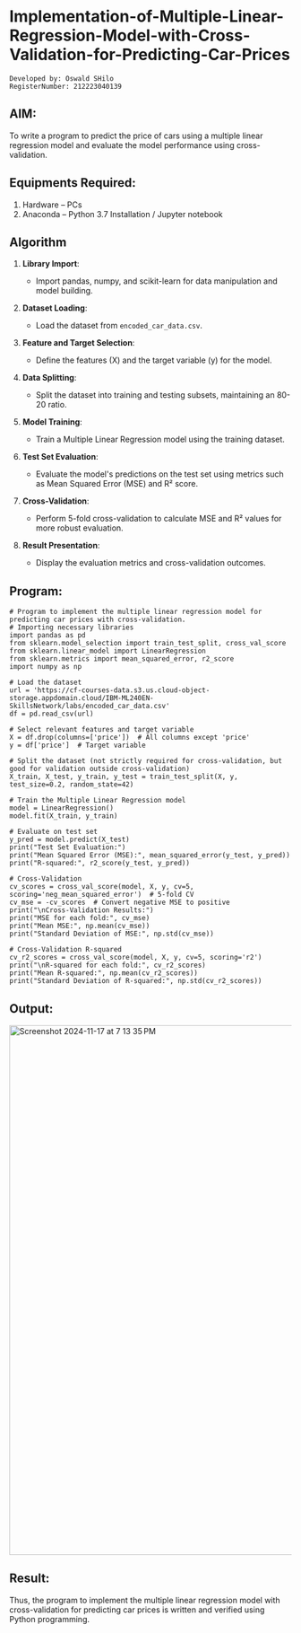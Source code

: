 # Implementation-of-Multiple-Linear-Regression-Model-with-Cross-Validation-for-Predicting-Car-Prices

```
Developed by: Oswald SHilo
RegisterNumber: 212223040139
```

## AIM:
To write a program to predict the price of cars using a multiple linear regression model and evaluate the model performance using cross-validation.

## Equipments Required:
1. Hardware – PCs
2. Anaconda – Python 3.7 Installation / Jupyter notebook

## Algorithm
1. **Library Import**:  
   - Import pandas, numpy, and scikit-learn for data manipulation and model building.  

2. **Dataset Loading**:  
   - Load the dataset from `encoded_car_data.csv`.  

3. **Feature and Target Selection**:  
   - Define the features (X) and the target variable (y) for the model.  

4. **Data Splitting**:  
   - Split the dataset into training and testing subsets, maintaining an 80-20 ratio.  

5. **Model Training**:  
   - Train a Multiple Linear Regression model using the training dataset.  

6. **Test Set Evaluation**:  
   - Evaluate the model's predictions on the test set using metrics such as Mean Squared Error (MSE) and R² score.  

7. **Cross-Validation**:  
   - Perform 5-fold cross-validation to calculate MSE and R² values for more robust evaluation.  

8. **Result Presentation**:  
   - Display the evaluation metrics and cross-validation outcomes.  


## Program:
```
# Program to implement the multiple linear regression model for predicting car prices with cross-validation.
# Importing necessary libraries
import pandas as pd
from sklearn.model_selection import train_test_split, cross_val_score
from sklearn.linear_model import LinearRegression
from sklearn.metrics import mean_squared_error, r2_score
import numpy as np

# Load the dataset
url = 'https://cf-courses-data.s3.us.cloud-object-storage.appdomain.cloud/IBM-ML240EN-SkillsNetwork/labs/encoded_car_data.csv'
df = pd.read_csv(url)

# Select relevant features and target variable
X = df.drop(columns=['price'])  # All columns except 'price'
y = df['price']  # Target variable

# Split the dataset (not strictly required for cross-validation, but good for validation outside cross-validation)
X_train, X_test, y_train, y_test = train_test_split(X, y, test_size=0.2, random_state=42)

# Train the Multiple Linear Regression model
model = LinearRegression()
model.fit(X_train, y_train)

# Evaluate on test set
y_pred = model.predict(X_test)
print("Test Set Evaluation:")
print("Mean Squared Error (MSE):", mean_squared_error(y_test, y_pred))
print("R-squared:", r2_score(y_test, y_pred))

# Cross-Validation
cv_scores = cross_val_score(model, X, y, cv=5, scoring='neg_mean_squared_error')  # 5-fold CV
cv_mse = -cv_scores  # Convert negative MSE to positive
print("\nCross-Validation Results:")
print("MSE for each fold:", cv_mse)
print("Mean MSE:", np.mean(cv_mse))
print("Standard Deviation of MSE:", np.std(cv_mse))

# Cross-Validation R-squared
cv_r2_scores = cross_val_score(model, X, y, cv=5, scoring='r2')
print("\nR-squared for each fold:", cv_r2_scores)
print("Mean R-squared:", np.mean(cv_r2_scores))
print("Standard Deviation of R-squared:", np.std(cv_r2_scores))

```

## Output:
<img width="944" alt="Screenshot 2024-11-17 at 7 13 35 PM" src="https://github.com/user-attachments/assets/48c00439-b5b1-4fe6-aad7-f0a7d2583734">


## Result:
Thus, the program to implement the multiple linear regression model with cross-validation for predicting car prices is written and verified using Python programming.
